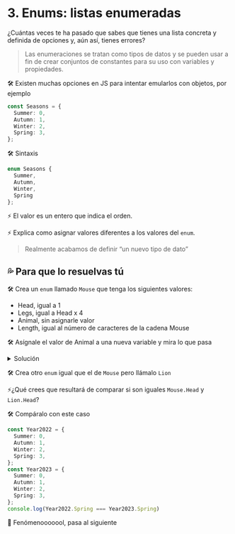 
# 3. Enums: listas enumeradas

¿Cuántas veces te ha pasado que sabes que tienes una lista concreta y definida de opciones y, aún así, tienes errores?

> Las enumeraciones se tratan como tipos de datos y se pueden usar a fin de crear conjuntos de constantes para su uso con variables y propiedades.

🛠 Existen muchas opciones en JS para intentar emularlos con objetos, por ejemplo

```ts
const Seasons = {
  Summer: 0,
  Autumn: 1,
  Winter: 2,
  Spring: 3,
};
```

🛠 Sintaxis

```ts
enum Seasons {
  Summer,
  Autumn,
  Winter,
  Spring
};
```

⚡️ El valor es un entero que indica el orden. 

⚡️ Explica como asignar valores diferentes a los valores del `enum`.

> Realmente acabamos de definir “un nuevo tipo de dato”


## 💦 Para que lo resuelvas tú

🛠 Crea un  `enum`  llamado `Mouse` que tenga los siguientes valores:

- Head, igual a 1
- Legs, igual a Head x 4
- Animal, sin asignarle valor
- Length, igual al número de caracteres de la cadena Mouse

🛠 Asígnale el valor de Animal a una nueva variable y mira lo que pasa


<details><summary>Solución</summary>

```ts
enum Mouse {
  Head = 1,
  Legs = Mouse.Head * 4,
  Animal,
  Length = "Mouse".length,
}

const AnimalMouse: Mouse = Mouse.Animal
```

</details>



🛠 Crea otro `enum` igual que el de `Mouse` pero llámalo `Lion`

⚡️¿Qué crees que resultará de comparar si son iguales `Mouse.Head`   y `Lion.Head`?

🛠 Compáralo con este caso

```ts
const Year2022 = {
  Summer: 0,
  Autumn: 1,
  Winter: 2,
  Spring: 3,
};
const Year2023 = {
  Summer: 0,
  Autumn: 1,
  Winter: 2,
  Spring: 3,
};
console.log(Year2022.Spring === Year2023.Spring)
```

🏁 Fenómenooooool, pasa al siguiente


